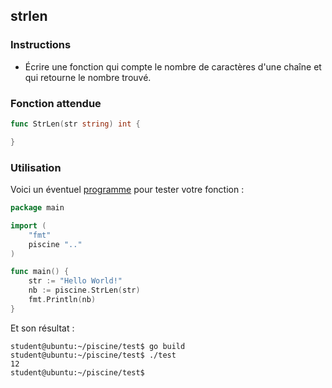 ## strlen

### Instructions

- Écrire une fonction qui compte le nombre de caractères d'une chaîne et qui retourne le nombre trouvé.

### Fonction attendue

```go
func StrLen(str string) int {

}
```

### Utilisation

Voici un éventuel [programme](TODO-LINK) pour tester votre fonction :

```go
package main

import (
	"fmt"
	piscine ".."
)

func main() {
	str := "Hello World!"
	nb := piscine.StrLen(str)
	fmt.Println(nb)
}
```

Et son résultat :

```console
student@ubuntu:~/piscine/test$ go build
student@ubuntu:~/piscine/test$ ./test
12
student@ubuntu:~/piscine/test$
```

